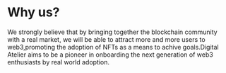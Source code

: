 # Why us?

We strongly believe that by bringing together the blockchain community with a real market, we will be able to attract more and more users to web3,promoting the adoption of NFTs as a means to achive goals.Digital Atelier aims to be a pioneer in onboarding the next generation of web3 enthusiasts by real world adoption.

